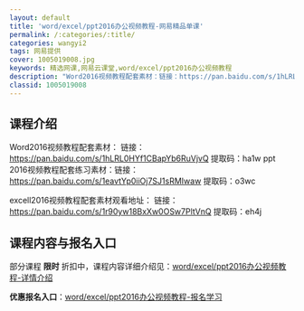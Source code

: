 ```yaml
---
layout: default
title: 'word/excel/ppt2016办公视频教程-网易精品单课'
permalink: /:categories/:title/
categories: wangyi2
tags: 网易提供
cover: 1005019008.jpg
keywords: 精选网课,网易云课堂,word/excel/ppt2016办公视频教程
description: "Word2016视频教程配套素材：链接：https://pan.baidu.com/s/1hLRL0HYf1CBapYb6RuVjvQ提取码：ha1wppt2016视频教程配套练习素材：链接"
classid: 1005019008
---
```


## 课程介绍

Word2016视频教程配套素材：
链接：https://pan.baidu.com/s/1hLRL0HYf1CBapYb6RuVjvQ 
提取码：ha1w
ppt 2016视频教程配套练习素材：链接：https://pan.baidu.com/s/1eavtYp0iiOj7SJ1sRMIwaw 
提取码：o3wc

excell2016视频教程配套素材观看地址：
链接：https://pan.baidu.com/s/1r90yw18BxXw0OSw7PltVnQ 
提取码：eh4j

## 课程内容与报名入口

部分课程 **限时** 折扣中，课程内容详细介绍见：[word/excel/ppt2016办公视频教程-详情介绍](https://study.163.com/course/introduction/1005019008.htm?share=1&shareId=1025206652&utm_campaign=share&utm_medium=iphoneShare&utm_source=&utm_u=1025206652)

**优惠报名入口**：[word/excel/ppt2016办公视频教程-报名学习](https://study.163.com/course/introduction/1005019008.htm?share=1&shareId=1025206652&utm_campaign=share&utm_medium=iphoneShare&utm_source=&utm_u=1025206652)

